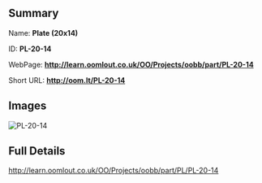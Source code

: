 

## Summary
 
Name: __Plate (20x14)__

ID: __PL-20-14__

WebPage: __http://learn.oomlout.co.uk/OO/Projects/oobb/part/PL-20-14__

Short URL: __http://oom.lt/PL-20-14__


## Images
![PL-20-14](http://oomlout.com/oomlout-OOBB/part/PL/PL-20-14/OOBB-PL-20-14_420.png)




## Full Details

 http://learn.oomlout.co.uk/OO/Projects/oobb/part/PL/PL-20-14

